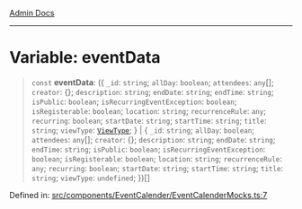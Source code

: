 [Admin Docs](/)

***

# Variable: eventData

> `const` **eventData**: (\{ `_id`: `string`; `allDay`: `boolean`; `attendees`: `any`[]; `creator`: \{\}; `description`: `string`; `endDate`: `string`; `endTime`: `string`; `isPublic`: `boolean`; `isRecurringEventException`: `boolean`; `isRegisterable`: `boolean`; `location`: `string`; `recurrenceRule`: `any`; `recurring`: `boolean`; `startDate`: `string`; `startTime`: `string`; `title`: `string`; `viewType`: [`ViewType`](../../../../screens/OrganizationEvents/OrganizationEvents/enumerations/ViewType.md); \} \| \{ `_id`: `string`; `allDay`: `boolean`; `attendees`: `any`[]; `creator`: \{\}; `description`: `string`; `endDate`: `string`; `endTime`: `string`; `isPublic`: `boolean`; `isRecurringEventException`: `boolean`; `isRegisterable`: `boolean`; `location`: `string`; `recurrenceRule`: `any`; `recurring`: `boolean`; `startDate`: `string`; `startTime`: `string`; `title`: `string`; `viewType`: `undefined`; \})[]

Defined in: [src/components/EventCalender/EventCalenderMocks.ts:7](https://github.com/PalisadoesFoundation/talawa-admin/blob/main/src/components/EventCalender/EventCalenderMocks.ts#L7)
